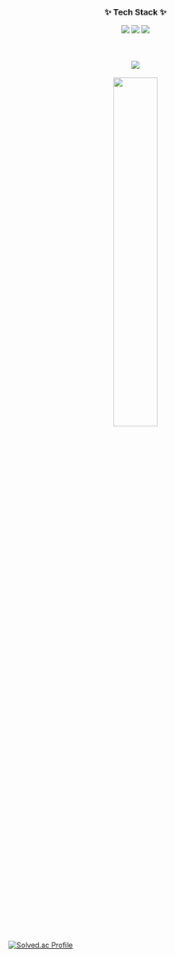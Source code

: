 <!--내용 부분-->
<h3 align="center">✨ Tech Stack ✨</h3>
<div align="center">
  <img src="https://img.shields.io/badge/Python-3776AB?style=for-the-badge&logo=Python&logoColor=white">
  <img src="https://img.shields.io/badge/JAVA-007396?style=for-the-badge&logo=java&logoColor=white">
  <img src="https://img.shields.io/badge/Spring-6DB33F?style=for-the-badge&logo=Spring&logoColor=white">
</div>


<br>
<br>

<br>
<div align="center">
<a href="s">
  <img src="https://github-readme-stats.vercel.app/api/top-langs/?username=sese2204&exclude_repo=dkssud8150.github.io&layout=compact&theme=tokyonight" /><br>
</a>
<br/>
<a href="s">
  <img src="https://github-readme-stats.vercel.app/api?username=sese2204&theme=tokyonight&show_icons=true" width="42%" /><br>
 
</a>
</div>
<br>
<br>
<br>

 [![Solved.ac Profile](http://mazassumnida.wtf/api/v2/generate_badge?boj=sese2204)](https://solved.ac/sese2204/)

